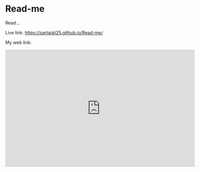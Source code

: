 # Read-me
Read... 

Live link: https://sartajali25.github.io/Read-me/

My web link:
<iframe width="600" height="371" seamless frameborder="0" scrolling="no" src="https://docs.google.com/spreadsheets/d/e/2PACX-1vR-w49kMi_fnu2ezElDUHJ4cWy5gUwAi3kphQi9syQzfHiJHrBh92RyOiXFytFCwkemiwhJHfoP23X_/pubchart?oid=345596382&amp;format=interactive"></iframe>
